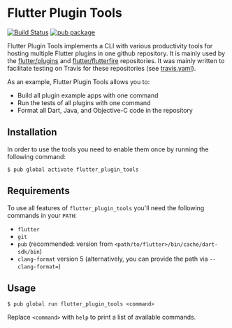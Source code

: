 # Flutter Plugin Tools

[![Build Status](https://travis-ci.org/flutter/plugin_tools.svg?branch=master)](https://travis-ci.org/flutter/plugin_tools)
[![pub package](https://img.shields.io/pub/v/flutter_plugin_tools.svg)](https://pub.dartlang.org/packages/flutter_plugin_tools)


Flutter Plugin Tools implements a CLI with various productivity tools for hosting multiple Flutter plugins in one github
repository. It is mainly used by the [flutter/plugins](https://github.com/flutter/plugins) and
[flutter/flutterfire](https://github.com/flutter/flutterfire) repositories. It was mainly written to facilitate
testing on Travis for these repositories (see [travis.yaml](https://github.com/flutter/plugins/blob/master/.travis.yml)).

As an example, Flutter Plugin Tools allows you to:

* Build all plugin example apps with one command
* Run the tests of all plugins with one command
* Format all Dart, Java, and Objective-C code in the repository

## Installation

In order to use the tools you need to enable them once by running the following command:

```shell
$ pub global activate flutter_plugin_tools
```

## Requirements

To use all features of `flutter_plugin_tools` you'll need the following commands in your `PATH`:
* `flutter`
* `git`
* `pub` (recommended: version from `<path/to/flutter>/bin/cache/dart-sdk/bin`)
* `clang-format` version 5 (alternatively, you can provide the path via `--clang-format=`)

## Usage

```shell
$ pub global run flutter_plugin_tools <command>
```

Replace `<command>` with `help` to print a list of available commands.
